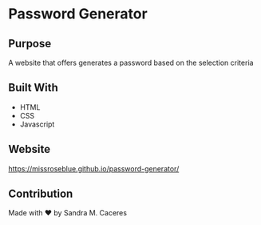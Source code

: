 # Password Generator

## Purpose
A website that offers generates a password based on the selection criteria

## Built With
* HTML
* CSS
* Javascript

## Website
https://missroseblue.github.io/password-generator/

## Contribution

Made with ❤️ by Sandra M. Caceres
